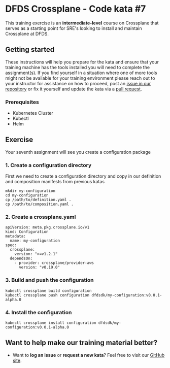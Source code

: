 DFDS Crossplane - Code kata #7
======================================

This training exercise is an **intermediate-level** course on Crossplane that serves as a starting point for SRE's looking to install and maintain Crossplane at DFDS.

## Getting started
These instructions will help you prepare for the kata and ensure that your training machine has the tools installed you will need to complete the assignment(s). If you find yourself in a situation where one of more tools might not be available for your training environment please reach out to your instructor for assistance on how to proceed, post an [issue in our repository](https://github.com/dfds/dojo/issues) or fix it yourself and update the kata via a [pull request](https://github.com/dfds/dojo/pulls).

### Prerequisites
* Kubernetes Cluster
* Kubectl
* Helm

## Exercise
Your seventh assignment will see you create a configuration package

### 1. Create a configuration directory

First we need to create a configuration directory and copy in our definition and composition manifests from previous katas
```
mkdir my-configuration
cd my-configuration
cp /path/to/definition.yaml .
cp /path/to/composition.yaml .
```

### 2. Create a crossplane.yaml

```
apiVersion: meta.pkg.crossplane.io/v1
kind: Configuration
metadata:
  name: my-configuration
spec:
  crossplane:
    version: ">=v1.2.1"
  dependsOn:
    - provider: crossplane/provider-aws
      version: "v0.19.0"
```

### 3. Build and push the configuration

```
kubectl crossplane build configuration
kubectl crossplane push configuration dfdsdk/my-configuration:v0.0.1-alpha.0
```

### 4. Install the configuration

```
kubectl crossplane install configuration dfdsdk/my-configuration:v0.0.1-alpha.0
```



## Want to help make our training material better?
 * Want to **log an issue** or **request a new kata**? Feel free to visit our [GitHub site](https://github.com/dfds/dojo/issues).